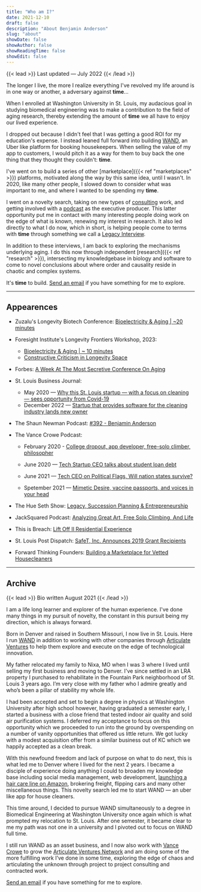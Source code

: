 ```yaml
---
title: "Who am I?"
date: 2021-12-10
draft: false
description: "About Benjamin Anderson"
slug: "about"
showDate: false
showAuthor: false
showReadingTime: false
showEdit: false
---
```

{{< lead >}}
Last updated — July 2022
{{< /lead >}}

The longer I live, the more I realize everything I've revolved my life around is in one way or another, a adversary against **time**...

When I enrolled at Washington University in St. Louis, my audacious goal in studying biomedical engineering was to make a contribution to the field of aging research, thereby extending the amount of **time** we all have to enjoy our lived experience. 

I dropped out because I didn't feel that I was getting a good ROI for my education's expense. I instead leaned full forward into building [WAND](https://www.bizjournals.com/stlouis/inno/stories/news/2022/12/13/wand-usa-sells-to-greenaway-ventures.html), an Uber like platform for booking housekeepers. When selling the value of my app to customers, I would pitch it as a way for them to buy back the one thing that they thought they couldn't: **time**. 

I've went on to build a series of other [marketplace]({{< ref "marketplaces" >}}) platforms, motivated along the way by this same idea, until I wasn't. In 2020, like many other people, I slowed down to consider what was important to me, and where I wanted to be spending my **time**. 

I went on a novelty search, taking on new types of [consulting](https://www.articulate.ventures/) work, and getting involved with a [podcast](https://www.vancecrowe.com/podcast) as the executive producer. This latter opportunity put me in contact with many interesting people doing work on the edge of what is known, renewing my interest in research. It also led directly to what I do now, which in short, is helping people come to terms with **time** through something we call a [Legacy Interview](https://legacyinterviews.com/).

In addition to these interviews, I am back to exploring the mechanisms underlying aging. I do this now through independent [research]({{< ref "research" >}}), intersecting my knowledgebase in biology and software to come to novel conclusions about where order and causality reside in chaotic and complex systems. 

It's **time** to build. [Send an email](mailto:me@benjaminbanderson.com) if you have something for me to explore. 

---
## Appearences

- Zuzalu's Longevity Biotech Conference: [Bioelectricity & Aging | ~20 minutes](https://zuzalu.streameth.org/session/660)

- Foresight Institute's Longevity Frontiers Workshop, 2023: 
    - [Bioelectricity & Aging | ~ 10 minutes](https://www.youtube.com/watch?v=nNNQ-LS2-Uo)
    - [Constructive Criticism in Longevity Space](https://www.youtube.com/watch?v=h0-xUBguJWE)

- Forbes: [A Week At The Most Secretive Conference On Aging](https://www.forbes.com/sites/alexzhavoronkov/2022/06/29/a-week-at-the-most-secretive-conference-on-aging/?sh=2a108820201d)

- St. Louis Business Journal: 
    - May 2020 — [Why this St. Louis startup — with a focus on cleaning — sees opportunity from Covid-19](https://www.bizjournals.com/stlouis/news/2020/05/20/st-louis-cleaning-startup-sees-opportunity.html)
    - December 2022 — [Startup that provides software for the cleaning industry lands new owner](https://www.bizjournals.com/stlouis/inno/stories/news/2022/12/13/wand-usa-sells-to-greenaway-ventures.html)

- The Shaun Newman Podcast: [#392 - Benjamin Anderson](https://anchor.fm/shaun-newman/episodes/392---Benjamin-Anderson-e1v4ml5)

- The Vance Crowe Podcast:

    - February 2020 - [College dropout, app developer, free-solo climber, philosopher](https://share.transistor.fm/s/0a3af1ba)

    - June 2020 — [Tech Startup CEO talks about student loan debt](https://share.transistor.fm/s/0961d3b1)

    - June 2021 — [Tech CEO on Political Flags, Will nation states survive?](https://share.transistor.fm/s/e7b75f0e)

    - Spetember 2021 — [Mimetic Desire, vaccine passports, and voices in your head](https://share.transistor.fm/s/815116bd)

- The Hue Seth Show: [Legacy, Succession Planning & Entrepreneurship](https://www.youtube.com/watch?v=hHPn_4lrZ_g)

- JackSquared Podcast: [Analyzing Great Art, Free Solo Climbing, And Life](https://www.youtube.com/watch?v=3DHy7GFk6iw)

- This is Breach: [Lift Off II Residential Experience](https://youtu.be/iJnLIOX_50I?t=309)

- St. Louis Post Dispatch: [SafeT, Inc. Announces 2019 Grant Recipients](https://www.stltoday.com/pr/business/st-louis-based-safet-inc-announces-2019-grant-recipients/article_a4f1c452-e09a-11e9-b853-97fb7d0da59e.html)

- Forward Thinking Founders: [Building a Marketplace for Vetted Housecleaners](https://share.transistor.fm/s/f8e4e55f)
    
---
## Archive

{{< lead >}}
Bio written August 2021
{{< /lead >}}

I am a life long learner and explorer of the human experience. I've done many things in my pursuit of novelty, the constant in this pursuit being my direction, which is always forward.

Born in Denver and raised in Southern Missouri, I now live in St. Louis. Here I run [WAND](https://wandusa.com/) in addition to working with other companies through [Articulate Ventures](https://articulate.ventures/) to help them explore and execute on the edge of technological innovation.

My father relocated my family to Nixa, MO when I was 3 where I lived until selling my first business and moving to Denver. I've since settled in an LRA property I purchased to rehabilitate in the Fountain Park neighborhood of St. Louis 3 years ago. I’m very close with my father who I admire greatly and who’s been a pillar of stability my whole life. 

I had been accepted and set to begin a degree in physics at Washington University after high school however, having graduated a semester early, I started a business with a close friend that tested indoor air quality and sold air purification systems. I deferred my acceptance to focus on this opportunity which we proceeded to run into the ground by overspending on a number of vanity opportunities that offered us little return. We got lucky with a modest acquisition offer from a similar business out of KC which we happily accepted as a clean break. 

With this newfound freedom and lack of purpose on what to do next, this is what led me to Denver where I lived for the next 2 years. I became a disciple of experience doing anything I could to broaden my knowledge base including social media management, web development, [launching a hair care line on Amazon](https://www.amazon.com/Beauty-Personal-Care-CHAD-CO-SALON/s?rh=n%3A3760911%2Cp_89%3ACHAD+%26+CO.+SALON), brokering freight, flipping cars and many other miscellaneous things. This novelty search led me to start WAND — an uber like app for house cleaners. 

This time around, I decided to pursue WAND simultaneously to a degree in Biomedical Engineering at Washington University once again which is what prompted my relocation to St. Louis. After one semester, it became clear to me my path was not one in a university and I pivoted out to focus on WAND full time. 

I still run WAND as an asset business, and I now also work with [Vance Crowe](https://www.vancecrowe.com/) to grow the [Articulate Ventures Network](https://network.articulate.ventures/)  and am doing some of the more fulfilling work I’ve done in some time, exploring the edge of chaos and articulating the unknown through project to project consulting and contracted work.

[Send an email](mailto:me@benjaminbanderson.com) if you have something for me to explore. 